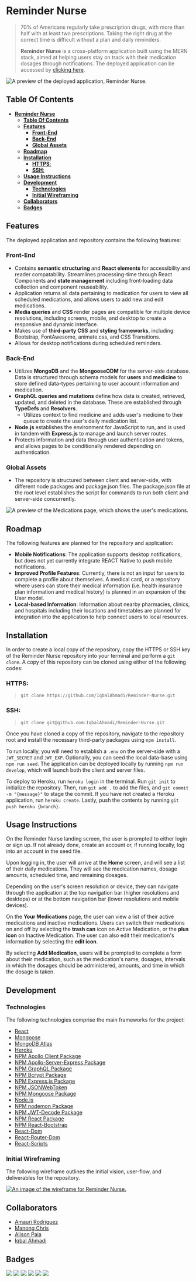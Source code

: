 # **Reminder Nurse**

> 70% of Americans regularly take prescription drugs, with more than half with at least two prescriptions. Taking the right drug at the correct time is difficult without a plan and daily reminders.
>
> **Reminder Nurse** is a cross-platform application built using the MERN stack, aimed at helping users stay on track with their medication dosages through notifications. The deployed application can be accessed by [clicking here](https://infinite-tundra-63633.herokuapp.com/).

![A preview of the deployed application, Reminder Nurse.](assets/images/rn_screenshot_01.png)

## **Table Of Contents**

- [**Reminder Nurse**](#reminder-nurse)
  - [**Table Of Contents**](#table-of-contents)
  - [**Features**](#features)
    - [**Front-End**](#front-end)
    - [**Back-End**](#back-end)
    - [**Global Assets**](#global-assets)
  - [**Roadmap**](#roadmap)
  - [**Installation**](#installation)
    - [**HTTPS**:](#https)
    - [**SSH**:](#ssh)
  - [**Usage Instructions**](#usage-instructions)
  - [**Development**](#development)
    - [**Technologies**](#technologies)
    - [**Initial Wireframing**](#initial-wireframing)
  - [**Collaborators**](#collaborators)
  - [**Badges**](#badges)

## **Features**

The deployed application and repository contains the following features:

### **Front-End**

- Contains **semantic structuring** and **React elements** for accessibility and reader compatability. Streamlines processing-time through React Components and **state management** including front-loading data collection and component reuseability.
- Application returns all data pertaining to medication for users to view all scheduled medications, and allows users to add new and edit medications.
- **Media queries** and **CSS** render pages are compatible for multiple device resolutions, including screens, mobile, and desktop to create a responsive and dynamic interface.
- Makes use of **third-party CSS** and **styling frameworks**, including: Bootstrap, FontAwesome, animate.css, and CSS Transitions.
- Allows for desktop notifications during scheduled reminders.

### **Back-End**

- Utilizes **MongoDB** and the **MongooseODM** for the server-side database. Data is structured through schema models for **users** and **medicine** to store defined data-types pertaining to user account information and medication.
- **GraphQL queries and mutations** define how data is created, retrieved, updated, and deleted in the database. These are established through **TypeDefs** and **Resolvers**.
  - Utilizes context to find medicine and adds user's medicine to their queue to create the user's daily medication list.
- **Node.js** establishes the environment for JavaScript to run, and is used in tandem with **Express.js** to manage and launch server routes.
- Protects information and data through user authentication and tokens, and allows pages to be conditionally rendered depending on authentication.

### **Global Assets**

- The repository is structured between client and server-side, with different node packages and package.json files. The package.json file at the root level establishes the script for commands to run both client and server-side concurrently.

![A preview of the Medications page, which shows the user's medications.](/assets/images/rn_screenshot_02.png)

## **Roadmap**

The following features are planned for the repository and application:

- **Mobile Notifications**: The application supports desktop notifications, but does not yet currently integrate REACT Native to push mobile notifications.
- **Improved Profile Features**: Currently, there is not an input for users to complete a profile about themselves. A medical card, or a repository where users can store their medical information (i.e. health insurance plan information and medical history) is planned in an expansion of the User model.
- **Local-based Information**: Information about nearby pharmacies, clinics, and hospitals including their locations and timetables are planned for integration into the application to help connect users to local resources.

## **Installation**

In order to create a local copy of the repository, copy the HTTPS or SSH key of the Reminder Nurse repository into your terminal and perform a `git clone`. A copy of this repository can be cloned using either of the following codes:

### **HTTPS**:

> `git clone https://github.com/IqbalAhmadi/Reminder-Nurse.git`

### **SSH**:

> `git clone git@github.com:IqbalAhmadi/Reminder-Nurse.git`

Once you have cloned a copy of the repository, navigate to the repository root and install the necessary third-party packages using `npm install`.

To run locally, you will need to establish a `.env` on the server-side with a `JWT_SECRET` and `JWT_EXP`. Optionally, you can seed the local data-base using `npm run seed`. The application can be deployed locally by running `npm run develop`, which will launch both the client and server files.

To deploy to Heroku, run `heroku login` in the terminal. Run `git init` to initialize the repository. Then, run `git add .` to add the files, and `git commit -m "{message}"` to stage the commit. If you have not created a Heroku application, run `heroku create`. Lastly, push the contents by running `git push heroku {branch}`.

## **Usage Instructions**

On the Reminder Nurse landing screen, the user is prompted to either login or sign up. If not already done, create an account or, if running locally, log into an account in the seed file.

Upon logging in, the user will arrive at the **Home** screen, and will see a list of their daily medications. They will see the medication names, dosage amounts, scheduled time, and remaining dosages.

Depending on the user's screen resolution or device, they can navigate through the application at the top navigation bar (higher resolutions and desktops) or at the bottom navigation bar (lower resolutions and mobile devices).

On the **Your Medications** page, the user can view a list of their active medications and inactive medications. Users can switch their medications on and off by selecting the **trash can** icon on Active Medication, or the **plus icon** on Inactive Medication. The user can also edit their medication's information by selecting the **edit icon**.

By selecting **Add Medication**, users will be prompted to complete a form about their medication, such as the medication's name, dosages, intervals in which the dosages should be administered, amounts, and time in which the dosage is taken.

## **Development**

### **Technologies**

The following technologies comprise the main frameworks for the project:

- [React](https://reactjs.org/)
- [Mongoose](https://mongoosejs.com/docs/guide.html)
- [MongoDB Atlas](https://www.mongodb.com/cloud/atlas)
- [Heroku](https://www.heroku.com)
- [NPM Apollo Client Package](https://www.npmjs.com/package/stripe)
- [NPM Apollo-Server-Express Package](https://www.npmjs.com/package/apollo-server-express)
- [NPM GraphQL Package](https://www.npmjs.com/package/graphql)
- [NPM Bcrypt Package](https://www.npmjs.com/package/bcrypt)
- [NPM Express.js Package](https://www.npmjs.com/package/express)
- [NPM JSONWebToken](https://www.npmjs.com/package/jsonwebtoken)
- [NPM Mongoose Package](https://www.npmjs.com/package/mongoose)
- [Node.js](https://nodejs.org/en/)
- [NPM nodemon Package](https://www.npmjs.com/package/nodemon)
- [NPM JWT-Decode Package](https://www.npmjs.com/package/jwt-decode)
- [NPM React Package](https://www.npmjs.com/package/react)
- [NPM React-Bootstrap](https://www.npmjs.com/package/react-bootstrap)
- [React-Dom](https://www.npmjs.com/package/react-dom)
- [React-Router-Dom](https://www.npmjs.com/package/react-router-dom)
- [React-Scripts](https://www.npmjs.com/package/react-scripts)

### **Initial Wireframing**

The following wireframe outlines the initial vision, user-flow, and deliverables for the repository.

[![An image of the wireframe for Reminder Nurse.](./assets/images/wireframe.png)](https://www.figma.com/file/80PipsIdQMKVywFyTsRBBb/Reminder-Nurse?node-id=0%3A1&t=h3E3tFNgBNsv1Rsq-0)

## **Collaborators**

- [Amauri Rodriguez](https://github.com/NicolasFlamel)
- [Manong Chris](https://github.com/christiangella)
- [Alison Paia](https://github.com/AliPaia)
- [Iqbal Ahmadi](https://github.com/IqbalAhmadi)

## **Badges**

![](https://img.shields.io/github/repo-size/IqbalAhmadi/reminder-nurse) ![](https://img.shields.io/librariesio/github/IqbalAhmadi/reminder-nurse) ![](https://img.shields.io/github/sponsors/IqbalAhmadi?style=social) ![](https://img.shields.io/github/contributors/IqbalAhmadi/reminder-nurse) ![](https://img.shields.io/github/last-commit/IqbalAhmadi/reminder-nurse) ![](https://img.shields.io/github/languages/top/IqbalAhmadi/reminder-nurse)
